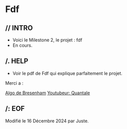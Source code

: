 # Fdf

## // INTRO

* Voici le Milestone 2, le projet : fdf
* En cours.

## /. HELP

* Voir le pdf de Fdf qui explique parfaitement le projet.

Merci a :

[Algo de Bresenham](https://zingl.github.io/bresenham.html)
[Youtubeur: Quantale](https://www.youtube.com/watch?v=3_iZcoYrXOM)

##	/: EOF

Modifié le 16 Décembre 2024 par Juste.
